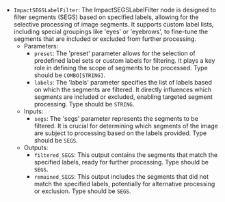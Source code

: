 - `ImpactSEGSLabelFilter`: The ImpactSEGSLabelFilter node is designed to filter segments (SEGS) based on specified labels, allowing for the selective processing of image segments. It supports custom label lists, including special groupings like 'eyes' or 'eyebrows', to fine-tune the segments that are included or excluded from further processing.
    - Parameters:
        - `preset`: The 'preset' parameter allows for the selection of predefined label sets or custom labels for filtering. It plays a key role in defining the scope of segments to be processed. Type should be `COMBO[STRING]`.
        - `labels`: The 'labels' parameter specifies the list of labels based on which the segments are filtered. It directly influences which segments are included or excluded, enabling targeted segment processing. Type should be `STRING`.
    - Inputs:
        - `segs`: The 'segs' parameter represents the segments to be filtered. It is crucial for determining which segments of the image are subject to processing based on the labels provided. Type should be `SEGS`.
    - Outputs:
        - `filtered_SEGS`: This output contains the segments that match the specified labels, ready for further processing. Type should be `SEGS`.
        - `remained_SEGS`: This output includes the segments that did not match the specified labels, potentially for alternative processing or exclusion. Type should be `SEGS`.
